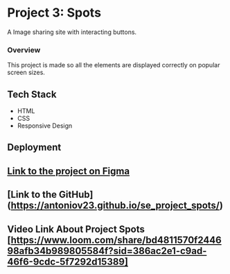 # Project 3: Spots

A Image sharing site with interacting buttons.

### Overview

This project is made so all the elements are displayed correctly on popular screen sizes.

## Tech Stack

- HTML
- CSS
- Responsive Design

## Deployment

## [Link to the project on Figma](https://www.figma.com/file/BBNm2bC3lj8QQMHlnqRsga/Sprint-3-Project-%E2%80%94-Spots?type=design&node-id=2%3A60&mode=design&t=afgNFybdorZO6cQo-1)

## [Link to the GitHub] (https://antoniov23.github.io/se_project_spots/)

## Video Link About Project Spots [https://www.loom.com/share/bd4811570f244698afb34b989805584f?sid=386ac2e1-c9ad-46f6-9cdc-5f7292d15389]
